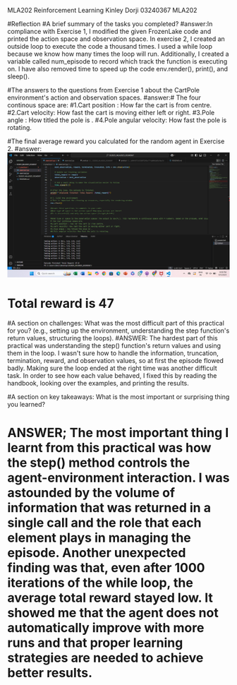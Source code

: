 MLA202 Reinforcement Learning
Kinley Dorji
03240367
MLA202

#Reflection
#A brief summary of the tasks you completed?
#answer:In compliance with Exercise 1, I modified the given FrozenLake code and printed the action space and observation space.   In exercise 2, I created an outside loop to execute the code a thousand times.   I used a while loop because we know how many times the loop will run.   Additionally, I created a variable called num_episode to record which track the function is executing on.   I have also removed time to speed up the code env.render(), print(), and sleep().

#The answers to the questions from Exercise 1 about the CartPole environment's action and observation spaces.
#answer:# The four continous space are:
#1.Cart position : How far the cart is from centre.
#2.Cart velocity: How fast the cart is moving either left or right.
#3.Pole angle : How titled the pole is .
#4.Pole angular velocity: How fast the pole is rotating.

#The final average reward you calculated for the random agent in Exercise 2.
#answer:![alt text](<Screenshot (32).png>)
# Total reward is 47

#A section on challenges: What was the most difficult part of this practical for you? (e.g., setting up the environment, understanding the step function's return values, structuring the loops).
#ANSWER: The hardest part of this practical was understanding the step() function's return values and using them in the loop. I wasn't sure how to handle the information, truncation, termination, reward, and observation values, so at first the episode flowed badly. Making sure the loop ended at the right time was another difficult task. In order to see how each value behaved, I fixed this by reading the handbook, looking over the examples, and printing the results.

#A section on key takeaways: What is the most important or surprising thing you learned?
# ANSWER; The most important thing I learnt from this practical was how the step() method controls the agent-environment interaction.   I was astounded by the volume of information that was returned in a single call and the role that each element plays in managing the episode.   Another unexpected finding was that, even after 1000 iterations of the while loop, the average total reward stayed low.   It showed me that the agent does not automatically improve with more runs and that proper learning strategies are needed to achieve better results.
